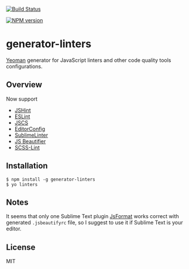 [![Build Status](https://travis-ci.org/roadhump/generator-linters.svg?branch=master)](https://travis-ci.org/roadhump/generator-linters)

[![NPM version](https://badge.fury.io/js/generator-linters.svg)](http://badge.fury.io/js/generator-linters)

# generator-linters 

[Yeoman](http://yeoman.io) generator for JavaScript linters and other code quality tools configurations.

## Overview

Now support

* [JSHint](http://jshint.com)
* [ESLint](http://eslint.org)
* [JSCS](https://github.com/mdevils/node-jscs)
* [EditorConfig](http://editorconfig.org)
* [SublimeLinter](http://sublimelinter.readthedocs.org)
* [JS Beautifier](http://jsbeautifier.org)
* [SCSS-Lint](https://github.com/causes/scss-lint)

## Installation

```
$ npm install -g generator-linters
$ yo linters
```

## Notes

It seems that only one Sublime Text plugin [JsFormat](https://github.com/jdc0589/JsFormat) works correct with generated `.jsbeautifyrc` file, so I suggest to use it if Sublime Text is your editor.

## License

MIT
